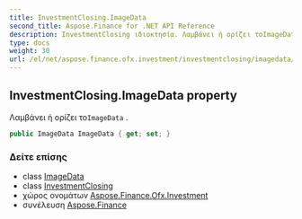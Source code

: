 ```yaml
---
title: InvestmentClosing.ImageData
second_title: Aspose.Finance for .NET API Reference
description: InvestmentClosing ιδιοκτησία. Λαμβάνει ή ορίζει τοImageData .
type: docs
weight: 30
url: /el/net/aspose.finance.ofx.investment/investmentclosing/imagedata/
---
```

## InvestmentClosing.ImageData property

Λαμβάνει ή ορίζει το`ImageData` .

```csharp
public ImageData ImageData { get; set; }
```

### Δείτε επίσης

* class [ImageData](../../../aspose.finance.ofx/imagedata/)
* class [InvestmentClosing](../)
* χώρος ονομάτων [Aspose.Finance.Ofx.Investment](../../investmentclosing/)
* συνέλευση [Aspose.Finance](../../../)


